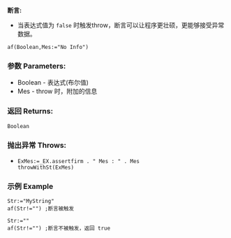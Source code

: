 **断言:**

- 当表达式值为 `false` 时触发throw，断言可以让程序更壮硕，更能够接受异常数据。

```autohotkey
af(Boolean,Mes:="No Info")
```

### 参数 Parameters: 

- Boolean - 表达式(布尔值)
- Mes - throw 时，附加的信息

### 返回 Returns: 
`Boolean`

### 抛出异常 Throws: 
- ```autohotkey
  ExMes:=_EX.assertfirm . " Mes : " . Mes
  throwWithSt(ExMes)
  ```
### 示例 Example
```autohotkey
Str:="MyString"
af(Str!="") ;断言被触发

Str:=""
af(Str!="") ;断言不被触发，返回 true
```